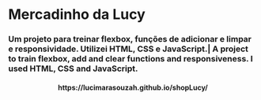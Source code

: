 # Mercadinho da Lucy
<h3>Um projeto para treinar flexbox, funções de adicionar e limpar e responsividade. Utilizei HTML, CSS e JavaScript.| A project to train flexbox, add and clear functions and responsiveness. I used HTML, CSS and JavaScript.</h3>
 <h4 align=center>https://lucimarasouzah.github.io/shopLucy/</h4>
